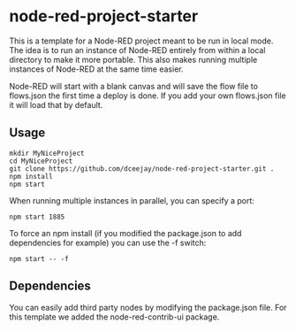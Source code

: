 # node-red-project-starter
This is a template for a Node-RED project meant to be run in local mode.  The idea is to run an instance of Node-RED entirely from within a local directory to make it more portable.  This also makes running multiple instances of Node-RED at the same time easier.

Node-RED will start with a blank canvas and will save the flow file to flows.json the first time a deploy is done.  If you add your own flows.json file it will load that by default.

## Usage

```
mkdir MyNiceProject
cd MyNiceProject
git clone https://github.com/dceejay/node-red-project-starter.git .
npm install
npm start
```

When running multiple instances in parallel, you can specify a port:

```
npm start 1885
```

To force an npm install (if you modified the package.json to add dependencies for example) you can use the -f switch:

```
npm start -- -f
```

## Dependencies

You can easily add third party nodes by modifying the package.json file.  For this template we added the node-red-contrib-ui package.
